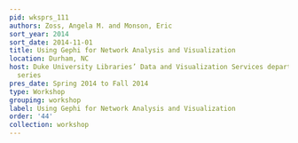 ```yaml
---
pid: wksprs_111
authors: Zoss, Angela M. and Monson, Eric
sort_year: 2014
sort_date: 2014-11-01
title: Using Gephi for Network Analysis and Visualization
location: Durham, NC
host: Duke University Libraries’ Data and Visualization Services department workshop
  series
pres_date: Spring 2014 to Fall 2014
type: Workshop
grouping: workshop
label: Using Gephi for Network Analysis and Visualization
order: '44'
collection: workshop
---
```

